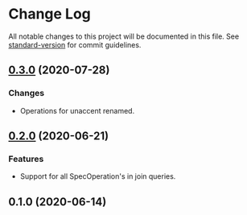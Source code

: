 # Change Log

All notable changes to this project will be documented in this file. See [standard-version](https://github.com/conventional-changelog/standard-version) for commit guidelines.

<a name="0.3.0"></a>
## [0.3.0](https://github.com/fagnerlima/spring-specification-tools/compare/v0.2.0...v0.3.0) (2020-07-28)

### Changes

* Operations for unaccent renamed.

<a name="0.2.0"></a>
## [0.2.0](https://github.com/fagnerlima/spring-specification-tools/compare/v0.1.0...v0.2.0) (2020-06-21)

### Features

* Support for all SpecOperation's in join queries.

<a name="0.1.0"></a>
## 0.1.0 (2020-06-14)
